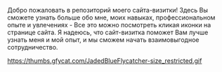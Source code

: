 Добро пожаловать в репозиторий моего сайта-визитки! Здесь Вы сможете узнать больше обо мне, моих навыках, профессиональном опыте и увлечениях - Все это можно посмотреть кликая иконки на странице сайта. Я надеюсь, что сайт-визитка поможет Вам лучше узнать меня и мой опыт, и мы сможем начать взаимовыгодное сотрудничество.

https://thumbs.gfycat.com/JadedBlueFlycatcher-size_restricted.gif

